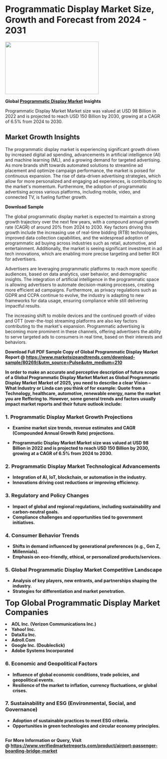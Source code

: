 <H1>Programmatic Display Market Size, Growth and Forecast from 2024 - 2031</H1><img class="aligncenter size-medium wp-image-584254" src="https://thirdeyenews.in/wp-content/uploads/2024/09/Global-Market-Research-300x168.jpeg" alt="" width="300" height="168" /><p><strong>Global&nbsp;<a href="https://www.marketsizeandtrends.com/download-sample/80269/&amp;utm_source=Pulse&amp;utm_medium=210">Programmatic Display Market</a> Insights</strong></p><p>Programmatic Display Market Market size was valued at USD 98 Billion in 2022 and is projected to reach USD 150 Billion by 2030, growing at a CAGR of 6.5% from 2024 to 2030.</p><p><h2>Market Growth Insights</h2> <p>The programmatic display market is experiencing significant growth driven by increased digital ad spending, advancements in artificial intelligence (AI) and machine learning (ML), and a growing demand for targeted advertising. As more brands shift towards automated solutions to streamline ad placement and optimize campaign performance, the market is poised for continuous expansion. The rise of data-driven advertising strategies, which allow for more personalized and engaging ad experiences, is contributing to the market's momentum. Furthermore, the adoption of programmatic advertising across various platforms, including mobile, video, and connected TV, is fueling further growth.</p> <p><strong>Download Sample</strong></p> <p>The global programmatic display market is expected to maintain a strong growth trajectory over the next few years, with a compound annual growth rate (CAGR) of around 20% from 2024 to 2030. Key factors driving this growth include the increasing use of real-time bidding (RTB) technologies, improved data collection capabilities, and the widespread adoption of programmatic ad buying across industries such as retail, automotive, and entertainment. Additionally, the market is seeing significant investment in ad tech innovations, which are enabling more precise targeting and better ROI for advertisers.</p> <p>Advertisers are leveraging programmatic platforms to reach more specific audiences, based on data analytics, user behavior, and demographic insights. The integration of artificial intelligence in the programmatic space is allowing advertisers to automate decision-making processes, creating more efficient ad campaigns. Furthermore, as privacy regulations such as GDPR and CCPA continue to evolve, the industry is adapting to new frameworks for data usage, ensuring compliance while still delivering impactful results.</p> <p>The increasing shift to mobile devices and the continued growth of video and OTT (over-the-top) streaming platforms are also key factors contributing to the market's expansion. Programmatic advertising is becoming more prominent in these channels, offering advertisers the ability to serve targeted ads to consumers in real time, based on their interests and behaviors.</p> <p><strong></p><p><span class=""><strong>Download Full PDF Sample Copy of Global Programmatic Display Market Report</strong> @ <a href="https://www.marketsizeandtrends.com/download-sample/80269/&amp;utm_source=Pulse&amp;utm_medium=210" target="_blank">https://www.marketsizeandtrends.com/download-sample/80269/&amp;utm_source=Pulse&amp;utm_medium=210</a></span></p><p>In order to make an accurate and perceptive description of future scope of a Global&nbsp;Programmatic Display Market Market as Global&nbsp;Programmatic Display Market Market of 2025, you need to describe a clear Vision &ndash; What Industry or Linda can you think of for example: Quote from a Technology, healthcare, automotive, renewable energy, name the market you are Reffering to. However, some general trends and factors usually impact market reports and their future outlook include:</p><h3>1.&nbsp;<strong>Programmatic Display Market Growth Projections</strong></h3><ul><li>Examine market size trends, revenue estimates and CAGR (Compounded Annual Growth Rate) projections.</li><li><p>Programmatic Display Market Market size was valued at USD 98 Billion in 2022 and is projected to reach USD 150 Billion by 2030, growing at a CAGR of 6.5% from 2024 to 2030.</p></li></ul><h3>2.&nbsp;<strong>Programmatic Display Market Technological Advancements</strong></h3><ul><li>Integration of AI, IoT, blockchain, or automation in the industry.</li><li>Innovations driving cost reductions or improving efficiency.</li></ul><h3>3.&nbsp;<strong>Regulatory and Policy Changes</strong></h3><ul><li>Impact of global and regional regulations, including sustainability and carbon-neutral goals.</li><li>Compliance challenges and opportunities tied to government initiatives.</li></ul><h3>4.&nbsp;<strong>Consumer Behavior Trends</strong></h3><ul><li>Shifts in demand influenced by generational preferences (e.g., Gen Z, Millennials).</li><li>Emphasis on eco-friendly, ethical, or personalized products/services.</li></ul><h3>5.&nbsp;<strong>Global Programmatic Display Market Competitive Landscape</strong></h3><ul><li>Analysis of key players, new entrants, and partnerships shaping the industry.</li><li>Strategies for differentiation and market penetration.</li></ul><p data-pm-slice="1 1 []"><span style="color: inherit; font-family: inherit; font-size: 25px;">Top Global Programmatic Display Market Companies</span></p><div class="" data-test-id=""><p><li>AOL Inc. (Verizon Communications Inc.)</li><li> Yahoo! Inc.</li><li> DataXu Inc.</li><li> Adroll.Com</li><li> Google Inc. (Doubleclick)</li><li> Adobe Systems Incorporated</li></p></div><h3>6.&nbsp;<strong>Economic and Geopolitical Factors</strong></h3><ul><li>Influence of global economic conditions, trade policies, and geopolitical events.</li><li>Resilience of the market to inflation, currency fluctuations, or global crises.</li></ul><h3>7.&nbsp;<strong>Sustainability and ESG (Environmental, Social, and Governance)</strong></h3><ul><li>Adoption of sustainable practices to meet ESG criteria.</li><li>Opportunities in green technologies and circular economy principles.</li></ul><h2><strong style="font-size: 14px;">For More Information or Query, Visit @&nbsp;</strong><a style="background-color: #ffffff; font-size: 14px;" href="https://www.marketsizeandtrends.com/report/programmatic-display-market/" target="_blank">https://www.verifiedmarketreports.com/product/airport-passenger-boarding-bridge-market</a></h2>
